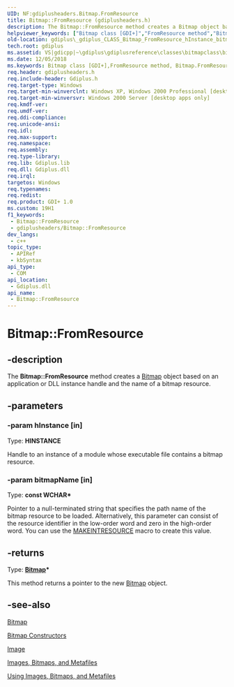 ```yaml
---
UID: NF:gdiplusheaders.Bitmap.FromResource
title: Bitmap::FromResource (gdiplusheaders.h)
description: The Bitmap::FromResource method creates a Bitmap object based on an application or DLL instance handle and the name of a bitmap resource.
helpviewer_keywords: ["Bitmap class [GDI+]","FromResource method","Bitmap.FromResource","Bitmap::FromResource","FromResource","FromResource method [GDI+]","FromResource method [GDI+]","Bitmap class","_gdiplus_CLASS_Bitmap_FromResource_hInstance_bitmapName_","gdiplus._gdiplus_CLASS_Bitmap_FromResource_hInstance_bitmapName_"]
old-location: gdiplus\_gdiplus_CLASS_Bitmap_FromResource_hInstance_bitmapName_.htm
tech.root: gdiplus
ms.assetid: VS|gdicpp|~\gdiplus\gdiplusreference\classes\bitmapclass\bitmapmethods\fromresource.htm
ms.date: 12/05/2018
ms.keywords: Bitmap class [GDI+],FromResource method, Bitmap.FromResource, Bitmap::FromResource, FromResource, FromResource method [GDI+], FromResource method [GDI+],Bitmap class, _gdiplus_CLASS_Bitmap_FromResource_hInstance_bitmapName_, gdiplus._gdiplus_CLASS_Bitmap_FromResource_hInstance_bitmapName_
req.header: gdiplusheaders.h
req.include-header: Gdiplus.h
req.target-type: Windows
req.target-min-winverclnt: Windows XP, Windows 2000 Professional [desktop apps only]
req.target-min-winversvr: Windows 2000 Server [desktop apps only]
req.kmdf-ver: 
req.umdf-ver: 
req.ddi-compliance: 
req.unicode-ansi: 
req.idl: 
req.max-support: 
req.namespace: 
req.assembly: 
req.type-library: 
req.lib: Gdiplus.lib
req.dll: Gdiplus.dll
req.irql: 
targetos: Windows
req.typenames: 
req.redist: 
req.product: GDI+ 1.0
ms.custom: 19H1
f1_keywords:
 - Bitmap::FromResource
 - gdiplusheaders/Bitmap::FromResource
dev_langs:
 - c++
topic_type:
 - APIRef
 - kbSyntax
api_type:
 - COM
api_location:
 - Gdiplus.dll
api_name:
 - Bitmap::FromResource
---
```


# Bitmap::FromResource


## -description

The <b>Bitmap::FromResource</b> method creates a 
			<a href="/windows/desktop/api/gdiplusheaders/nl-gdiplusheaders-bitmap">Bitmap</a> object based on an application or DLL instance handle and the name of a bitmap resource.

## -parameters

### -param hInstance [in]

Type: <b>HINSTANCE</b>

Handle to an instance of a module whose executable file contains a bitmap resource.

### -param bitmapName [in]

Type: <b>const WCHAR*</b>

Pointer to a null-terminated string that specifies the path name of the bitmap resource to be loaded. Alternatively, this parameter can consist of the resource identifier in the low-order word and zero in the high-order word. You can use the 
					<a href="/windows/desktop/api/winuser/nf-winuser-makeintresourcea">MAKEINTRESOURCE</a> macro to create this value.

## -returns

Type: <b><a href="/windows/desktop/api/gdiplusheaders/nl-gdiplusheaders-bitmap">Bitmap</a>*</b>

This method returns a pointer to the new 
						<a href="/windows/desktop/api/gdiplusheaders/nl-gdiplusheaders-bitmap">Bitmap</a> object.

## -see-also

<a href="/windows/desktop/api/gdiplusheaders/nl-gdiplusheaders-bitmap">Bitmap</a>



<a href="https://msdn.microsoft.com/9b246a76-e8c0-41b2-9bb2-0df06ebc5563">Bitmap Constructors</a>



<a href="/windows/desktop/api/gdiplusheaders/nl-gdiplusheaders-image">Image</a>



<a href="/windows/desktop/gdiplus/-gdiplus-images-bitmaps-and-metafiles-about">Images, Bitmaps, and Metafiles</a>



<a href="/windows/desktop/gdiplus/-gdiplus-using-images-bitmaps-and-metafiles-use">Using Images, Bitmaps, and Metafiles</a>


